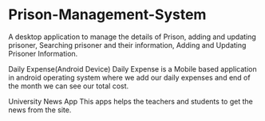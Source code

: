 # Prison-Management-System
A desktop application to manage the details of Prison, adding and updating prisoner, Searching prisoner and their information, Adding and Updating Prisoner Information.

Daily Expense(Android Device)
Daily Expense is a Mobile based application in android operating system where we add our daily expenses and end of the month we can see our total cost.

University News App
This apps helps the teachers and students to get the news from the site.
